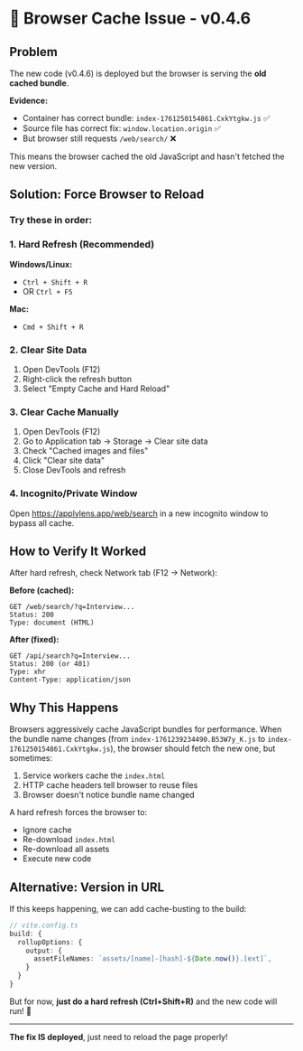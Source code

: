 # 🔄 Browser Cache Issue - v0.4.6

## Problem

The new code (v0.4.6) is deployed but the browser is serving the **old cached bundle**.

**Evidence:**
- Container has correct bundle: `index-1761250154861.CxkYtgkw.js` ✅
- Source file has correct fix: `window.location.origin` ✅
- But browser still requests `/web/search/` ❌

This means the browser cached the old JavaScript and hasn't fetched the new version.

## Solution: Force Browser to Reload

### Try these in order:

### 1. **Hard Refresh (Recommended)**
**Windows/Linux:**
- `Ctrl + Shift + R`
- OR `Ctrl + F5`

**Mac:**
- `Cmd + Shift + R`

### 2. **Clear Site Data**
1. Open DevTools (F12)
2. Right-click the refresh button
3. Select "Empty Cache and Hard Reload"

### 3. **Clear Cache Manually**
1. Open DevTools (F12)
2. Go to Application tab → Storage → Clear site data
3. Check "Cached images and files"
4. Click "Clear site data"
5. Close DevTools and refresh

### 4. **Incognito/Private Window**
Open https://applylens.app/web/search in a new incognito window to bypass all cache.

## How to Verify It Worked

After hard refresh, check Network tab (F12 → Network):

**Before (cached):**
```
GET /web/search/?q=Interview...
Status: 200
Type: document (HTML)
```

**After (fixed):**
```
GET /api/search?q=Interview...
Status: 200 (or 401)
Type: xhr
Content-Type: application/json
```

## Why This Happens

Browsers aggressively cache JavaScript bundles for performance. When the bundle name changes (from `index-1761239234490.B53W7y_K.js` to `index-1761250154861.CxkYtgkw.js`), the browser should fetch the new one, but sometimes:

1. Service workers cache the `index.html`
2. HTTP cache headers tell browser to reuse files
3. Browser doesn't notice bundle name changed

A hard refresh forces the browser to:
- Ignore cache
- Re-download `index.html`
- Re-download all assets
- Execute new code

## Alternative: Version in URL

If this keeps happening, we can add cache-busting to the build:

```typescript
// vite.config.ts
build: {
  rollupOptions: {
    output: {
      assetFileNames: `assets/[name]-[hash]-${Date.now()}.[ext]`,
    }
  }
}
```

But for now, **just do a hard refresh (Ctrl+Shift+R)** and the new code will run! 🔄

---

**The fix IS deployed**, just need to reload the page properly!
